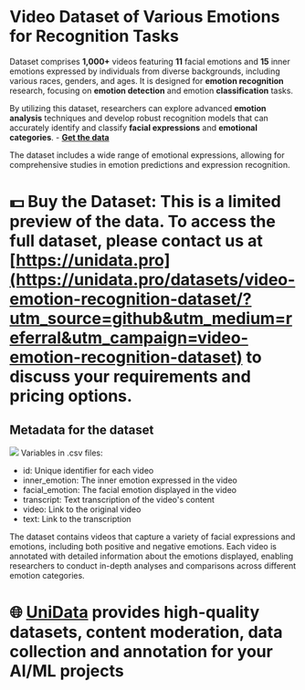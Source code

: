 # Video Dataset of Various Emotions for Recognition Tasks

Dataset comprises **1,000+** videos featuring **11** facial emotions and **15** inner emotions expressed by individuals from diverse backgrounds, including various races, genders, and ages. It is designed for **emotion recognition** research, focusing on **emotion detection** and emotion **classification** tasks.

By utilizing this dataset, researchers can explore advanced **emotion analysis** techniques and develop robust recognition models that can accurately identify and classify **facial expressions** and **emotional categories**.  - **[Get the data](https://unidata.pro/datasets/video-emotion-recognition-dataset/?utm_source=github&utm_medium=referral&utm_campaign=video-emotion-recognition-dataset)**

The dataset includes a wide range of emotional expressions, allowing for comprehensive studies in emotion predictions and expression recognition.

# 💵 Buy the Dataset: This is a limited preview of the data. To access the full dataset, please contact us at [https://unidata.pro](https://unidata.pro/datasets/video-emotion-recognition-dataset/?utm_source=github&utm_medium=referral&utm_campaign=video-emotion-recognition-dataset) to discuss your requirements and pricing options.

## Metadata for the dataset
![](https://www.googleapis.com/download/storage/v1/b/kaggle-user-content/o/inbox%2F22059654%2Faf0c2d80d660c8d38184a9ff28a094b3%2FFrame%201%20(6).png?generation=1741771741312300&alt=media)
Variables in .csv files:
- id: Unique identifier for each video
- inner_emotion: The inner emotion expressed in the video
- facial_emotion: The facial emotion displayed in the video
- transcript: Text transcription of the video's content
- video: Link to the original video
- text: Link to the transcription

The dataset contains videos that capture a variety of facial expressions and emotions, including both positive and negative emotions. Each video is annotated with detailed information about the emotions displayed, enabling researchers to conduct in-depth analyses and comparisons across different emotion categories.

# 🌐 [UniData](https://unidata.pro/datasets/video-emotion-recognition-dataset/?utm_source=github&utm_medium=referral&utm_campaign=video-emotion-recognition-dataset) provides high-quality datasets, content moderation, data collection and annotation for your AI/ML projects 
